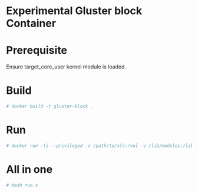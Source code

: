 # Experimental Gluster block Container

# Prerequisite

Ensure target_core_user kernel module is loaded.

# Build
```bash
# docker build -t gluster-block .
```

# Run

```bash
# docker run -ti --privileged -v /path/to/xfs:/vol -v /lib/modules:/lib/modules gluster-block
```

# All in one

```bash
# bash run.s
```